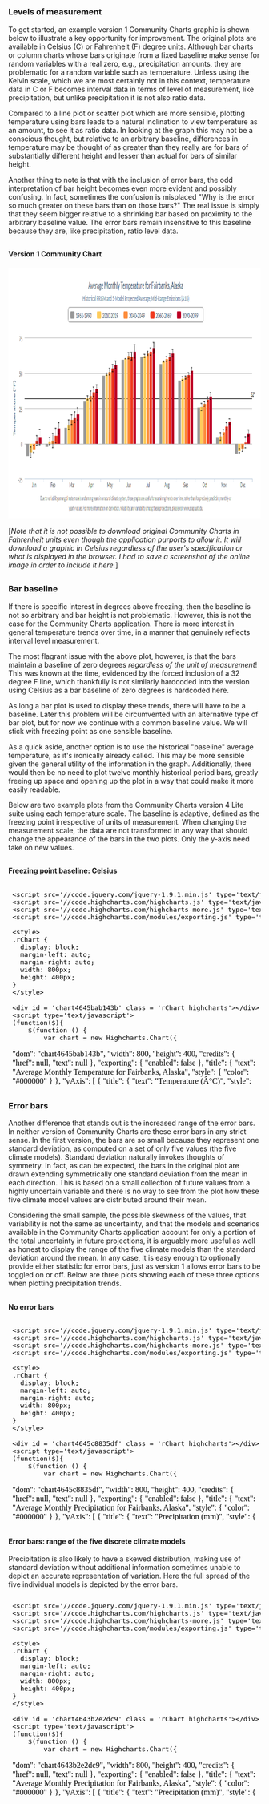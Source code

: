 






##
##
### Levels of measurement

To get started, an example version 1 Community Charts graphic is shown below to illustrate a key opportunity for improvement.
The original plots are available in Celsius (C) or Fahrenheit (F) degree units.
Although bar charts or column charts whose bars originate from a fixed baseline make sense for random variables with a real zero,
e.g., precipitation amounts, they are problematic for a random variable such as temperature.
Unless using the Kelvin scale, which we are most certainly not in this context, temperature data in C or F becomes interval data in terms of level of measurement, like precipitation,
but unlike precipitation it is not also ratio data.

Compared to a line plot or scatter plot which are more sensible, plotting temperature using bars leads to a natural inclination to view temperature as an amount,
to see it as ratio data.
In looking at the graph this may not be a conscious thought, but relative to an arbitrary baseline,
differences in temperature may be thought of as greater than they really are for bars of substantially different height and lesser than actual for bars of similar height.

Another thing to note is that with the inclusion of error bars, the odd interpretation of bar height becomes even more evident and possibly confusing.
In fact, sometimes the confusion is misplaced "Why is the error so much greater on these bars than on those bars?"
The real issue is simply that they seem bigger relative to a shrinking bar based on proximity to the arbitrary baseline value.
The error bars remain insensitive to this baseline because they are, like precipitation, ratio level data.

##
#### Version 1 Community Chart

<img src="img/v1_ex1.png" height="500" width="900">

[*Note that it is not possible to download original Community Charts in Fahrenheit units even though the application purports to allow it.
It will download a graphic in Celsius regardless of the user's specification or what is displayed in the browser.
I had to save a screenshot of the online image in order to include it here.*]

##
### Bar baseline

If there is specific interest in degrees above freezing, then the baseline is not so arbitrary and bar height is not problematic.
However, this is not the case for the Community Charts application.
There is more interest in general temperature trends over time, in a manner that genuinely reflects interval level measurement.

The most flagrant issue with the above plot, however, is that the bars maintain a baseline of zero degrees *regardless of the unit of measurement*!
This was known at the time, evidenced by the forced inclusion of a 32 degree F line, which thankfully is not similarly hardcoded into the version using Celsius as a bar baseline of zero degrees is hardcoded here.

As long a bar plot is used to display these trends, there will have to be a baseline.
Later this problem will be circumvented with an alternative type of bar plot, but for now we continue with a common baseline value.
We will stick with freezing point as one sensible baseline.

As a quick aside, another option is to use the historical "baseline" average temperature, as it's ironically already called.
This may be more sensible given the general utility of the information in the graph.
Additionally, there would then be no need to plot twelve monthly historical period bars, greatly freeing up space and opening up the plot in a way that could make it more easily readable.

Below are two example plots from the Community Charts version 4 Lite suite using each temperature scale.
The baseline is adaptive, defined as the freezing point irrespective of units of measurement.
When changing the measurement scale, the data are not transformed in any way that should change the appearance of the bars in the two plots.
Only the y-axis need take on new values.

##
#### Freezing point baseline: Celsius

<iframe srcdoc=' &lt;!doctype HTML&gt;
&lt;meta charset = &#039;utf-8&#039;&gt;
&lt;html&gt;
  &lt;head&gt;
    
    &lt;script src=&#039;//code.jquery.com/jquery-1.9.1.min.js&#039; type=&#039;text/javascript&#039;&gt;&lt;/script&gt;
    &lt;script src=&#039;//code.highcharts.com/highcharts.js&#039; type=&#039;text/javascript&#039;&gt;&lt;/script&gt;
    &lt;script src=&#039;//code.highcharts.com/highcharts-more.js&#039; type=&#039;text/javascript&#039;&gt;&lt;/script&gt;
    &lt;script src=&#039;//code.highcharts.com/modules/exporting.js&#039; type=&#039;text/javascript&#039;&gt;&lt;/script&gt;
    
    &lt;style&gt;
    .rChart {
      display: block;
      margin-left: auto; 
      margin-right: auto;
      width: 800px;
      height: 400px;
    }  
    &lt;/style&gt;
    
  &lt;/head&gt;
  &lt;body &gt;
    
    &lt;div id = &#039;chart4645bab143b&#039; class = &#039;rChart highcharts&#039;&gt;&lt;/div&gt;    
    &lt;script type=&#039;text/javascript&#039;&gt;
    (function($){
        $(function () {
            var chart = new Highcharts.Chart({
 &quot;dom&quot;: &quot;chart4645bab143b&quot;,
&quot;width&quot;:            800,
&quot;height&quot;:            400,
&quot;credits&quot;: {
 &quot;href&quot;: null,
&quot;text&quot;: null 
},
&quot;exporting&quot;: {
 &quot;enabled&quot;: false 
},
&quot;title&quot;: {
 &quot;text&quot;: &quot;Average Monthly Temperature for Fairbanks, Alaska&quot;,
&quot;style&quot;: {
 &quot;color&quot;: &quot;#000000&quot; 
} 
},
&quot;yAxis&quot;: [
 {
 &quot;title&quot;: {
 &quot;text&quot;: &quot;Temperature (Â°C)&quot;,
&quot;style&quot;: {
 &quot;color&quot;: &quot;gray&quot; 
} 
} 
} 
],
&quot;series&quot;: [
 {
 &quot;data&quot;: [
 [
 &quot;Jan&quot;,
         -22.5 
],
[
 &quot;Feb&quot;,
           -19 
],
[
 &quot;Mar&quot;,
         -11.4 
],
[
 &quot;Apr&quot;,
          -0.9 
],
[
 &quot;May&quot;,
           9.1 
],
[
 &quot;Jun&quot;,
          15.1 
],
[
 &quot;Jul&quot;,
          16.5 
],
[
 &quot;Aug&quot;,
          13.6 
],
[
 &quot;Sep&quot;,
           7.2 
],
[
 &quot;Oct&quot;,
          -3.6 
],
[
 &quot;Nov&quot;,
         -15.1 
],
[
 &quot;Dec&quot;,
         -21.5 
] 
],
&quot;name&quot;: &quot;1961-1990&quot;,
&quot;type&quot;: &quot;column&quot;,
&quot;marker&quot;: {
 &quot;radius&quot;:              3 
},
&quot;id&quot;: &quot;series1&quot; 
},
{
 &quot;data&quot;: [
 [
 &quot;Jan&quot;,
         -20.6 
],
[
 &quot;Feb&quot;,
         -17.3 
],
[
 &quot;Mar&quot;,
          -8.9 
],
[
 &quot;Apr&quot;,
           0.8 
],
[
 &quot;May&quot;,
          10.3 
],
[
 &quot;Jun&quot;,
          16.2 
],
[
 &quot;Jul&quot;,
          17.7 
],
[
 &quot;Aug&quot;,
          14.9 
],
[
 &quot;Sep&quot;,
           8.5 
],
[
 &quot;Oct&quot;,
          -1.5 
],
[
 &quot;Nov&quot;,
           -13 
],
[
 &quot;Dec&quot;,
         -20.5 
] 
],
&quot;name&quot;: &quot;2010-2019&quot;,
&quot;type&quot;: &quot;column&quot;,
&quot;marker&quot;: {
 &quot;radius&quot;:              3 
},
&quot;id&quot;: &quot;series2&quot; 
},
{
 &quot;data&quot;: [
 [
 &quot;Jan&quot;,
         -18.8 
],
[
 &quot;Feb&quot;,
         -14.9 
],
[
 &quot;Mar&quot;,
          -7.5 
],
[
 &quot;Apr&quot;,
           1.3 
],
[
 &quot;May&quot;,
          10.5 
],
[
 &quot;Jun&quot;,
          17.6 
],
[
 &quot;Jul&quot;,
          18.4 
],
[
 &quot;Aug&quot;,
          15.4 
],
[
 &quot;Sep&quot;,
           9.3 
],
[
 &quot;Oct&quot;,
          -0.9 
],
[
 &quot;Nov&quot;,
         -11.5 
],
[
 &quot;Dec&quot;,
         -17.2 
] 
],
&quot;name&quot;: &quot;2040-2049&quot;,
&quot;type&quot;: &quot;column&quot;,
&quot;marker&quot;: {
 &quot;radius&quot;:              3 
},
&quot;id&quot;: &quot;series3&quot; 
},
{
 &quot;data&quot;: [
 [
 &quot;Jan&quot;,
           -17 
],
[
 &quot;Feb&quot;,
         -13.2 
],
[
 &quot;Mar&quot;,
          -6.4 
],
[
 &quot;Apr&quot;,
           2.7 
],
[
 &quot;May&quot;,
          11.9 
],
[
 &quot;Jun&quot;,
          17.4 
],
[
 &quot;Jul&quot;,
          18.8 
],
[
 &quot;Aug&quot;,
          16.2 
],
[
 &quot;Sep&quot;,
          10.2 
],
[
 &quot;Oct&quot;,
          -0.3 
],
[
 &quot;Nov&quot;,
          -9.6 
],
[
 &quot;Dec&quot;,
         -16.4 
] 
],
&quot;name&quot;: &quot;2060-2069&quot;,
&quot;type&quot;: &quot;column&quot;,
&quot;marker&quot;: {
 &quot;radius&quot;:              3 
},
&quot;id&quot;: &quot;series4&quot; 
},
{
 &quot;data&quot;: [
 [
 &quot;Jan&quot;,
         -15.5 
],
[
 &quot;Feb&quot;,
         -12.5 
],
[
 &quot;Mar&quot;,
            -5 
],
[
 &quot;Apr&quot;,
           3.8 
],
[
 &quot;May&quot;,
          13.2 
],
[
 &quot;Jun&quot;,
          18.8 
],
[
 &quot;Jul&quot;,
          19.4 
],
[
 &quot;Aug&quot;,
          16.9 
],
[
 &quot;Sep&quot;,
          10.8 
],
[
 &quot;Oct&quot;,
           0.6 
],
[
 &quot;Nov&quot;,
          -9.5 
],
[
 &quot;Dec&quot;,
           -15 
] 
],
&quot;name&quot;: &quot;2090-2099&quot;,
&quot;type&quot;: &quot;column&quot;,
&quot;marker&quot;: {
 &quot;radius&quot;:              3 
},
&quot;id&quot;: &quot;series5&quot; 
},
{
 &quot;data&quot;: [
 [
 null,
null 
],
[
 null,
null 
],
[
 null,
null 
],
[
 null,
null 
],
[
 null,
null 
],
[
 null,
null 
],
[
 null,
null 
],
[
 null,
null 
],
[
 null,
null 
],
[
 null,
null 
],
[
 null,
null 
],
[
 null,
null 
] 
],
&quot;name&quot;: &quot;1961-1990&quot;,
&quot;type&quot;: &quot;errorbar&quot;,
&quot;linkedTo&quot;: &quot;series1&quot; 
},
{
 &quot;data&quot;: [
 [
          -31.6,
         -10.6 
],
[
          -25.4,
          -9.2 
],
[
          -15.8,
          -1.2 
],
[
           -5.2,
           5.8 
],
[
            5.3,
          14.5 
],
[
           12.4,
            20 
],
[
           13.9,
          23.2 
],
[
           11.3,
          19.2 
],
[
              4,
          11.4 
],
[
           -7.5,
           4.3 
],
[
          -18.6,
          -4.3 
],
[
          -29.7,
         -13.2 
] 
],
&quot;name&quot;: &quot;2010-2019&quot;,
&quot;type&quot;: &quot;errorbar&quot;,
&quot;linkedTo&quot;: &quot;series2&quot; 
},
{
 &quot;data&quot;: [
 [
          -28.7,
         -10.5 
],
[
          -24.8,
          -6.1 
],
[
          -15.3,
          -1.5 
],
[
           -3.3,
           6.7 
],
[
            5.6,
          15.6 
],
[
           13.9,
          22.7 
],
[
           15.2,
          22.3 
],
[
             12,
          18.3 
],
[
            5.5,
          13.8 
],
[
           -7.1,
           4.4 
],
[
          -18.7,
          -3.1 
],
[
          -25.4,
          -9.7 
] 
],
&quot;name&quot;: &quot;2040-2049&quot;,
&quot;type&quot;: &quot;errorbar&quot;,
&quot;linkedTo&quot;: &quot;series3&quot; 
},
{
 &quot;data&quot;: [
 [
          -25.8,
          -7.6 
],
[
          -20.9,
          -6.7 
],
[
            -15,
           1.4 
],
[
           -3.2,
           9.4 
],
[
            7.7,
          15.8 
],
[
           13.1,
          21.2 
],
[
             15,
          22.8 
],
[
           12.8,
            21 
],
[
            6.5,
          14.3 
],
[
           -4.6,
           4.2 
],
[
          -16.8,
            -3 
],
[
          -26.5,
          -7.8 
] 
],
&quot;name&quot;: &quot;2060-2069&quot;,
&quot;type&quot;: &quot;errorbar&quot;,
&quot;linkedTo&quot;: &quot;series4&quot; 
},
{
 &quot;data&quot;: [
 [
          -24.3,
          -4.6 
],
[
          -22.4,
          -1.8 
],
[
          -14.2,
             3 
],
[
           -3.5,
           9.6 
],
[
            7.9,
            19 
],
[
           13.9,
            25 
],
[
           15.6,
          23.5 
],
[
           13.2,
          20.3 
],
[
            6.8,
          15.4 
],
[
           -5.5,
           6.1 
],
[
          -16.8,
          -2.7 
],
[
          -27.4,
          -7.4 
] 
],
&quot;name&quot;: &quot;2090-2099&quot;,
&quot;type&quot;: &quot;errorbar&quot;,
&quot;linkedTo&quot;: &quot;series5&quot; 
} 
],
&quot;xAxis&quot;: [
 {
 &quot;categories&quot;: [ &quot;Jan&quot;, &quot;Feb&quot;, &quot;Mar&quot;, &quot;Apr&quot;, &quot;May&quot;, &quot;Jun&quot;, &quot;Jul&quot;, &quot;Aug&quot;, &quot;Sep&quot;, &quot;Oct&quot;, &quot;Nov&quot;, &quot;Dec&quot; ],
&quot;title&quot;: {
 &quot;text&quot;: &quot;Due to variability among climate models and among years in a natural climate system, these graphs are useful for examining trends over time, rather than for precisely&lt;br&gt;predicting monthly or yearly values. For more information on derivation, reliability, and variability among these projections, please visit www.snap.uaf.edu.&quot;,
&quot;style&quot;: {
 &quot;color&quot;: &quot;gray&quot;,
&quot;fontWeight&quot;: &quot;normal&quot;,
&quot;fontSize&quot;: &quot;8px&quot; 
} 
} 
} 
],
&quot;subtitle&quot;: {
 &quot;text&quot;: &quot;Historical PRISM and 5-Model Projected Average, Mid-Range Emissions (RCP 6.0)&quot;,
&quot;style&quot;: {
 &quot;color&quot;: &quot;gray&quot; 
} 
},
&quot;colors&quot;: [ &quot;#666666&quot;, &quot;#FFD700&quot;, &quot;#FFA500&quot;, &quot;#FF4500&quot;, &quot;#8B0000&quot; ],
&quot;legend&quot;: {
 &quot;verticalAlign&quot;: &quot;top&quot;,
&quot;y&quot;:             50,
&quot;borderWidth&quot;:              1,
&quot;borderColor&quot;: &quot;gray&quot;,
&quot;borderRadius&quot;:              5,
&quot;itemMarginBottom&quot;:             -5,
&quot;itemMarginBottom&quot;:             -5,
&quot;itemStyle&quot;: {
 &quot;color&quot;: &quot;gray&quot; 
} 
},
&quot;plotOptions&quot;: {
 &quot;column&quot;: {
 &quot;threshold&quot;:              0,
&quot;groupPadding&quot;:            0.1,
&quot;pointPadding&quot;:           0.05 
} 
},
&quot;chart&quot;: {
 &quot;width&quot;:            850,
&quot;height&quot;:            500,
&quot;renderTo&quot;: &quot;chart4645bab143b&quot; 
},
&quot;id&quot;: &quot;chart4645bab143b&quot; 
});
        });
    })(jQuery);
&lt;/script&gt;
    
    &lt;script&gt;&lt;/script&gt;    
  &lt;/body&gt;
&lt;/html&gt; ' scrolling='no' frameBorder='0' seamless class='rChart  highcharts  ' id='iframe-chart4645bab143b'> </iframe>
 <style>iframe.rChart{ width: 100%; height: 400px;}</style>

##
#### Freezing point baseline: Fahrenheit

<iframe srcdoc=' &lt;!doctype HTML&gt;
&lt;meta charset = &#039;utf-8&#039;&gt;
&lt;html&gt;
  &lt;head&gt;
    
    &lt;script src=&#039;//code.jquery.com/jquery-1.9.1.min.js&#039; type=&#039;text/javascript&#039;&gt;&lt;/script&gt;
    &lt;script src=&#039;//code.highcharts.com/highcharts.js&#039; type=&#039;text/javascript&#039;&gt;&lt;/script&gt;
    &lt;script src=&#039;//code.highcharts.com/highcharts-more.js&#039; type=&#039;text/javascript&#039;&gt;&lt;/script&gt;
    &lt;script src=&#039;//code.highcharts.com/modules/exporting.js&#039; type=&#039;text/javascript&#039;&gt;&lt;/script&gt;
    
    &lt;style&gt;
    .rChart {
      display: block;
      margin-left: auto; 
      margin-right: auto;
      width: 800px;
      height: 400px;
    }  
    &lt;/style&gt;
    
  &lt;/head&gt;
  &lt;body &gt;
    
    &lt;div id = &#039;chart464410e7909&#039; class = &#039;rChart highcharts&#039;&gt;&lt;/div&gt;    
    &lt;script type=&#039;text/javascript&#039;&gt;
    (function($){
        $(function () {
            var chart = new Highcharts.Chart({
 &quot;dom&quot;: &quot;chart464410e7909&quot;,
&quot;width&quot;:            800,
&quot;height&quot;:            400,
&quot;credits&quot;: {
 &quot;href&quot;: null,
&quot;text&quot;: null 
},
&quot;exporting&quot;: {
 &quot;enabled&quot;: false 
},
&quot;title&quot;: {
 &quot;text&quot;: &quot;Average Monthly Temperature for Fairbanks, Alaska&quot;,
&quot;style&quot;: {
 &quot;color&quot;: &quot;#000000&quot; 
} 
},
&quot;yAxis&quot;: [
 {
 &quot;title&quot;: {
 &quot;text&quot;: &quot;Temperature (Â°F)&quot;,
&quot;style&quot;: {
 &quot;color&quot;: &quot;gray&quot; 
} 
} 
} 
],
&quot;series&quot;: [
 {
 &quot;data&quot;: [
 [
 &quot;Jan&quot;,
          -8.5 
],
[
 &quot;Feb&quot;,
          -2.2 
],
[
 &quot;Mar&quot;,
         11.48 
],
[
 &quot;Apr&quot;,
         30.38 
],
[
 &quot;May&quot;,
         48.38 
],
[
 &quot;Jun&quot;,
         59.18 
],
[
 &quot;Jul&quot;,
          61.7 
],
[
 &quot;Aug&quot;,
         56.48 
],
[
 &quot;Sep&quot;,
         44.96 
],
[
 &quot;Oct&quot;,
         25.52 
],
[
 &quot;Nov&quot;,
          4.82 
],
[
 &quot;Dec&quot;,
          -6.7 
] 
],
&quot;name&quot;: &quot;1961-1990&quot;,
&quot;type&quot;: &quot;column&quot;,
&quot;marker&quot;: {
 &quot;radius&quot;:              3 
},
&quot;id&quot;: &quot;series1&quot; 
},
{
 &quot;data&quot;: [
 [
 &quot;Jan&quot;,
         -5.08 
],
[
 &quot;Feb&quot;,
          0.86 
],
[
 &quot;Mar&quot;,
         15.98 
],
[
 &quot;Apr&quot;,
         33.44 
],
[
 &quot;May&quot;,
         50.54 
],
[
 &quot;Jun&quot;,
         61.16 
],
[
 &quot;Jul&quot;,
         63.86 
],
[
 &quot;Aug&quot;,
         58.82 
],
[
 &quot;Sep&quot;,
          47.3 
],
[
 &quot;Oct&quot;,
          29.3 
],
[
 &quot;Nov&quot;,
           8.6 
],
[
 &quot;Dec&quot;,
          -4.9 
] 
],
&quot;name&quot;: &quot;2010-2019&quot;,
&quot;type&quot;: &quot;column&quot;,
&quot;marker&quot;: {
 &quot;radius&quot;:              3 
},
&quot;id&quot;: &quot;series2&quot; 
},
{
 &quot;data&quot;: [
 [
 &quot;Jan&quot;,
         -1.84 
],
[
 &quot;Feb&quot;,
          5.18 
],
[
 &quot;Mar&quot;,
          18.5 
],
[
 &quot;Apr&quot;,
         34.34 
],
[
 &quot;May&quot;,
          50.9 
],
[
 &quot;Jun&quot;,
         63.68 
],
[
 &quot;Jul&quot;,
         65.12 
],
[
 &quot;Aug&quot;,
         59.72 
],
[
 &quot;Sep&quot;,
         48.74 
],
[
 &quot;Oct&quot;,
         30.38 
],
[
 &quot;Nov&quot;,
          11.3 
],
[
 &quot;Dec&quot;,
          1.04 
] 
],
&quot;name&quot;: &quot;2040-2049&quot;,
&quot;type&quot;: &quot;column&quot;,
&quot;marker&quot;: {
 &quot;radius&quot;:              3 
},
&quot;id&quot;: &quot;series3&quot; 
},
{
 &quot;data&quot;: [
 [
 &quot;Jan&quot;,
           1.4 
],
[
 &quot;Feb&quot;,
          8.24 
],
[
 &quot;Mar&quot;,
         20.48 
],
[
 &quot;Apr&quot;,
         36.86 
],
[
 &quot;May&quot;,
         53.42 
],
[
 &quot;Jun&quot;,
         63.32 
],
[
 &quot;Jul&quot;,
         65.84 
],
[
 &quot;Aug&quot;,
         61.16 
],
[
 &quot;Sep&quot;,
         50.36 
],
[
 &quot;Oct&quot;,
         31.46 
],
[
 &quot;Nov&quot;,
         14.72 
],
[
 &quot;Dec&quot;,
          2.48 
] 
],
&quot;name&quot;: &quot;2060-2069&quot;,
&quot;type&quot;: &quot;column&quot;,
&quot;marker&quot;: {
 &quot;radius&quot;:              3 
},
&quot;id&quot;: &quot;series4&quot; 
},
{
 &quot;data&quot;: [
 [
 &quot;Jan&quot;,
           4.1 
],
[
 &quot;Feb&quot;,
           9.5 
],
[
 &quot;Mar&quot;,
            23 
],
[
 &quot;Apr&quot;,
         38.84 
],
[
 &quot;May&quot;,
         55.76 
],
[
 &quot;Jun&quot;,
         65.84 
],
[
 &quot;Jul&quot;,
         66.92 
],
[
 &quot;Aug&quot;,
         62.42 
],
[
 &quot;Sep&quot;,
         51.44 
],
[
 &quot;Oct&quot;,
         33.08 
],
[
 &quot;Nov&quot;,
          14.9 
],
[
 &quot;Dec&quot;,
             5 
] 
],
&quot;name&quot;: &quot;2090-2099&quot;,
&quot;type&quot;: &quot;column&quot;,
&quot;marker&quot;: {
 &quot;radius&quot;:              3 
},
&quot;id&quot;: &quot;series5&quot; 
},
{
 &quot;data&quot;: [
 [
 null,
null 
],
[
 null,
null 
],
[
 null,
null 
],
[
 null,
null 
],
[
 null,
null 
],
[
 null,
null 
],
[
 null,
null 
],
[
 null,
null 
],
[
 null,
null 
],
[
 null,
null 
],
[
 null,
null 
],
[
 null,
null 
] 
],
&quot;name&quot;: &quot;1961-1990&quot;,
&quot;type&quot;: &quot;errorbar&quot;,
&quot;linkedTo&quot;: &quot;series1&quot; 
},
{
 &quot;data&quot;: [
 [
         -24.88,
         12.92 
],
[
         -13.72,
         15.44 
],
[
           3.56,
         29.84 
],
[
          22.64,
         42.44 
],
[
          41.54,
          58.1 
],
[
          54.32,
            68 
],
[
          57.02,
         73.76 
],
[
          52.34,
         66.56 
],
[
           39.2,
         52.52 
],
[
           18.5,
         39.74 
],
[
          -1.48,
         24.26 
],
[
         -21.46,
          8.24 
] 
],
&quot;name&quot;: &quot;2010-2019&quot;,
&quot;type&quot;: &quot;errorbar&quot;,
&quot;linkedTo&quot;: &quot;series2&quot; 
},
{
 &quot;data&quot;: [
 [
         -19.66,
          13.1 
],
[
         -12.64,
         21.02 
],
[
           4.46,
          29.3 
],
[
          26.06,
         44.06 
],
[
          42.08,
         60.08 
],
[
          57.02,
         72.86 
],
[
          59.36,
         72.14 
],
[
           53.6,
         64.94 
],
[
           41.9,
         56.84 
],
[
          19.22,
         39.92 
],
[
          -1.66,
         26.42 
],
[
         -13.72,
         14.54 
] 
],
&quot;name&quot;: &quot;2040-2049&quot;,
&quot;type&quot;: &quot;errorbar&quot;,
&quot;linkedTo&quot;: &quot;series3&quot; 
},
{
 &quot;data&quot;: [
 [
         -14.44,
         18.32 
],
[
          -5.62,
         19.94 
],
[
              5,
         34.52 
],
[
          26.24,
         48.92 
],
[
          45.86,
         60.44 
],
[
          55.58,
         70.16 
],
[
             59,
         73.04 
],
[
          55.04,
          69.8 
],
[
           43.7,
         57.74 
],
[
          23.72,
         39.56 
],
[
           1.76,
          26.6 
],
[
          -15.7,
         17.96 
] 
],
&quot;name&quot;: &quot;2060-2069&quot;,
&quot;type&quot;: &quot;errorbar&quot;,
&quot;linkedTo&quot;: &quot;series4&quot; 
},
{
 &quot;data&quot;: [
 [
         -11.74,
         23.72 
],
[
          -8.32,
         28.76 
],
[
           6.44,
          37.4 
],
[
           25.7,
         49.28 
],
[
          46.22,
          66.2 
],
[
          57.02,
            77 
],
[
          60.08,
          74.3 
],
[
          55.76,
         68.54 
],
[
          44.24,
         59.72 
],
[
           22.1,
         42.98 
],
[
           1.76,
         27.14 
],
[
         -17.32,
         18.68 
] 
],
&quot;name&quot;: &quot;2090-2099&quot;,
&quot;type&quot;: &quot;errorbar&quot;,
&quot;linkedTo&quot;: &quot;series5&quot; 
} 
],
&quot;xAxis&quot;: [
 {
 &quot;categories&quot;: [ &quot;Jan&quot;, &quot;Feb&quot;, &quot;Mar&quot;, &quot;Apr&quot;, &quot;May&quot;, &quot;Jun&quot;, &quot;Jul&quot;, &quot;Aug&quot;, &quot;Sep&quot;, &quot;Oct&quot;, &quot;Nov&quot;, &quot;Dec&quot; ],
&quot;title&quot;: {
 &quot;text&quot;: &quot;Due to variability among climate models and among years in a natural climate system, these graphs are useful for examining trends over time, rather than for precisely&lt;br&gt;predicting monthly or yearly values. For more information on derivation, reliability, and variability among these projections, please visit www.snap.uaf.edu.&quot;,
&quot;style&quot;: {
 &quot;color&quot;: &quot;gray&quot;,
&quot;fontWeight&quot;: &quot;normal&quot;,
&quot;fontSize&quot;: &quot;8px&quot; 
} 
} 
} 
],
&quot;subtitle&quot;: {
 &quot;text&quot;: &quot;Historical PRISM and 5-Model Projected Average, Mid-Range Emissions (RCP 6.0)&quot;,
&quot;style&quot;: {
 &quot;color&quot;: &quot;gray&quot; 
} 
},
&quot;colors&quot;: [ &quot;#666666&quot;, &quot;#FFD700&quot;, &quot;#FFA500&quot;, &quot;#FF4500&quot;, &quot;#8B0000&quot; ],
&quot;legend&quot;: {
 &quot;verticalAlign&quot;: &quot;top&quot;,
&quot;y&quot;:             50,
&quot;borderWidth&quot;:              1,
&quot;borderColor&quot;: &quot;gray&quot;,
&quot;borderRadius&quot;:              5,
&quot;itemMarginBottom&quot;:             -5,
&quot;itemMarginBottom&quot;:             -5,
&quot;itemStyle&quot;: {
 &quot;color&quot;: &quot;gray&quot; 
} 
},
&quot;plotOptions&quot;: {
 &quot;column&quot;: {
 &quot;threshold&quot;:             32,
&quot;groupPadding&quot;:            0.1,
&quot;pointPadding&quot;:           0.05 
} 
},
&quot;chart&quot;: {
 &quot;width&quot;:            850,
&quot;height&quot;:            500,
&quot;renderTo&quot;: &quot;chart464410e7909&quot; 
},
&quot;id&quot;: &quot;chart464410e7909&quot; 
});
        });
    })(jQuery);
&lt;/script&gt;
    
    &lt;script&gt;&lt;/script&gt;    
  &lt;/body&gt;
&lt;/html&gt; ' scrolling='no' frameBorder='0' seamless class='rChart  highcharts  ' id='iframe-chart464410e7909'> </iframe>
 <style>iframe.rChart{ width: 100%; height: 400px;}</style>

##
### Error bars

Another difference that stands out is the increased range of the error bars.
In neither version of Community Charts are these error bars in any strict sense.
In the first version, the bars are so small because they represent one standard deviation, as computed on a set of only five values (the five climate models).
Standard deviation naturally invokes thoughts of symmetry.
In fact, as can be expected, the bars in the original plot are drawn extending symmetrically one standard deviation from the mean in each direction.
This is based on a small collection of future values from a highly uncertain variable and there is no way to see from the plot how these five climate model values are distributed around their mean.

Considering the small sample, the possible skewness of the values, that variability is not the same as uncertainty,
and that the models and scenarios available in the Community Charts application account for only a portion of the total uncertainty in future projections,
it is arguably more useful as well as honest to display the range of the five climate models than the standard deviation around the mean.
In any case, it is easy enough to optionally provide either statistic for error bars, just as version 1 allows error bars to be toggled on or off.
Below are three plots showing each of these three options when plotting precipitation trends.

##
#### No error bars

<iframe srcdoc=' &lt;!doctype HTML&gt;
&lt;meta charset = &#039;utf-8&#039;&gt;
&lt;html&gt;
  &lt;head&gt;
    
    &lt;script src=&#039;//code.jquery.com/jquery-1.9.1.min.js&#039; type=&#039;text/javascript&#039;&gt;&lt;/script&gt;
    &lt;script src=&#039;//code.highcharts.com/highcharts.js&#039; type=&#039;text/javascript&#039;&gt;&lt;/script&gt;
    &lt;script src=&#039;//code.highcharts.com/highcharts-more.js&#039; type=&#039;text/javascript&#039;&gt;&lt;/script&gt;
    &lt;script src=&#039;//code.highcharts.com/modules/exporting.js&#039; type=&#039;text/javascript&#039;&gt;&lt;/script&gt;
    
    &lt;style&gt;
    .rChart {
      display: block;
      margin-left: auto; 
      margin-right: auto;
      width: 800px;
      height: 400px;
    }  
    &lt;/style&gt;
    
  &lt;/head&gt;
  &lt;body &gt;
    
    &lt;div id = &#039;chart4645c8835df&#039; class = &#039;rChart highcharts&#039;&gt;&lt;/div&gt;    
    &lt;script type=&#039;text/javascript&#039;&gt;
    (function($){
        $(function () {
            var chart = new Highcharts.Chart({
 &quot;dom&quot;: &quot;chart4645c8835df&quot;,
&quot;width&quot;:            800,
&quot;height&quot;:            400,
&quot;credits&quot;: {
 &quot;href&quot;: null,
&quot;text&quot;: null 
},
&quot;exporting&quot;: {
 &quot;enabled&quot;: false 
},
&quot;title&quot;: {
 &quot;text&quot;: &quot;Average Monthly Precipitation for Fairbanks, Alaska&quot;,
&quot;style&quot;: {
 &quot;color&quot;: &quot;#000000&quot; 
} 
},
&quot;yAxis&quot;: [
 {
 &quot;title&quot;: {
 &quot;text&quot;: &quot;Precipitation (mm)&quot;,
&quot;style&quot;: {
 &quot;color&quot;: &quot;gray&quot; 
} 
} 
} 
],
&quot;series&quot;: [
 {
 &quot;data&quot;: [
 [
 &quot;Jan&quot;,
            17 
],
[
 &quot;Feb&quot;,
            12 
],
[
 &quot;Mar&quot;,
            10 
],
[
 &quot;Apr&quot;,
             8 
],
[
 &quot;May&quot;,
            18 
],
[
 &quot;Jun&quot;,
            37 
],
[
 &quot;Jul&quot;,
            50 
],
[
 &quot;Aug&quot;,
            53 
],
[
 &quot;Sep&quot;,
            29 
],
[
 &quot;Oct&quot;,
            24 
],
[
 &quot;Nov&quot;,
            20 
],
[
 &quot;Dec&quot;,
            19 
] 
],
&quot;name&quot;: &quot;1961-1990&quot;,
&quot;type&quot;: &quot;column&quot;,
&quot;marker&quot;: {
 &quot;radius&quot;:              3 
} 
},
{
 &quot;data&quot;: [
 [
 &quot;Jan&quot;,
            16 
],
[
 &quot;Feb&quot;,
            14 
],
[
 &quot;Mar&quot;,
            11 
],
[
 &quot;Apr&quot;,
             8 
],
[
 &quot;May&quot;,
            20 
],
[
 &quot;Jun&quot;,
            40 
],
[
 &quot;Jul&quot;,
            53 
],
[
 &quot;Aug&quot;,
            52 
],
[
 &quot;Sep&quot;,
            32 
],
[
 &quot;Oct&quot;,
            28 
],
[
 &quot;Nov&quot;,
            22 
],
[
 &quot;Dec&quot;,
            21 
] 
],
&quot;name&quot;: &quot;2010-2019&quot;,
&quot;type&quot;: &quot;column&quot;,
&quot;marker&quot;: {
 &quot;radius&quot;:              3 
} 
},
{
 &quot;data&quot;: [
 [
 &quot;Jan&quot;,
            19 
],
[
 &quot;Feb&quot;,
            13 
],
[
 &quot;Mar&quot;,
            10 
],
[
 &quot;Apr&quot;,
            10 
],
[
 &quot;May&quot;,
            24 
],
[
 &quot;Jun&quot;,
            43 
],
[
 &quot;Jul&quot;,
            58 
],
[
 &quot;Aug&quot;,
            63 
],
[
 &quot;Sep&quot;,
            32 
],
[
 &quot;Oct&quot;,
            29 
],
[
 &quot;Nov&quot;,
            23 
],
[
 &quot;Dec&quot;,
            22 
] 
],
&quot;name&quot;: &quot;2040-2049&quot;,
&quot;type&quot;: &quot;column&quot;,
&quot;marker&quot;: {
 &quot;radius&quot;:              3 
} 
},
{
 &quot;data&quot;: [
 [
 &quot;Jan&quot;,
            20 
],
[
 &quot;Feb&quot;,
            12 
],
[
 &quot;Mar&quot;,
            10 
],
[
 &quot;Apr&quot;,
            10 
],
[
 &quot;May&quot;,
            27 
],
[
 &quot;Jun&quot;,
            52 
],
[
 &quot;Jul&quot;,
            61 
],
[
 &quot;Aug&quot;,
            63 
],
[
 &quot;Sep&quot;,
            33 
],
[
 &quot;Oct&quot;,
            31 
],
[
 &quot;Nov&quot;,
            25 
],
[
 &quot;Dec&quot;,
            24 
] 
],
&quot;name&quot;: &quot;2060-2069&quot;,
&quot;type&quot;: &quot;column&quot;,
&quot;marker&quot;: {
 &quot;radius&quot;:              3 
} 
},
{
 &quot;data&quot;: [
 [
 &quot;Jan&quot;,
            19 
],
[
 &quot;Feb&quot;,
            15 
],
[
 &quot;Mar&quot;,
            11 
],
[
 &quot;Apr&quot;,
            10 
],
[
 &quot;May&quot;,
            24 
],
[
 &quot;Jun&quot;,
            53 
],
[
 &quot;Jul&quot;,
            61 
],
[
 &quot;Aug&quot;,
            65 
],
[
 &quot;Sep&quot;,
            39 
],
[
 &quot;Oct&quot;,
            35 
],
[
 &quot;Nov&quot;,
            26 
],
[
 &quot;Dec&quot;,
            25 
] 
],
&quot;name&quot;: &quot;2090-2099&quot;,
&quot;type&quot;: &quot;column&quot;,
&quot;marker&quot;: {
 &quot;radius&quot;:              3 
} 
} 
],
&quot;xAxis&quot;: [
 {
 &quot;categories&quot;: [ &quot;Jan&quot;, &quot;Feb&quot;, &quot;Mar&quot;, &quot;Apr&quot;, &quot;May&quot;, &quot;Jun&quot;, &quot;Jul&quot;, &quot;Aug&quot;, &quot;Sep&quot;, &quot;Oct&quot;, &quot;Nov&quot;, &quot;Dec&quot; ],
&quot;title&quot;: {
 &quot;text&quot;: &quot;Due to variability among climate models and among years in a natural climate system, these graphs are useful for examining trends over time, rather than for precisely&lt;br&gt;predicting monthly or yearly values. For more information on derivation, reliability, and variability among these projections, please visit www.snap.uaf.edu.&quot;,
&quot;style&quot;: {
 &quot;color&quot;: &quot;gray&quot;,
&quot;fontWeight&quot;: &quot;normal&quot;,
&quot;fontSize&quot;: &quot;8px&quot; 
} 
} 
} 
],
&quot;subtitle&quot;: {
 &quot;text&quot;: &quot;Historical PRISM and 5-Model Projected Average, Mid-Range Emissions (RCP 6.0)&quot;,
&quot;style&quot;: {
 &quot;color&quot;: &quot;gray&quot; 
} 
},
&quot;colors&quot;: [ &quot;#666666&quot;, &quot;#7FFFD4&quot;, &quot;#5AC4BB&quot;, &quot;#3589A3&quot;, &quot;#104E8B&quot; ],
&quot;legend&quot;: {
 &quot;verticalAlign&quot;: &quot;top&quot;,
&quot;y&quot;:             50,
&quot;borderWidth&quot;:              1,
&quot;borderColor&quot;: &quot;gray&quot;,
&quot;borderRadius&quot;:              5,
&quot;itemMarginBottom&quot;:             -5,
&quot;itemMarginBottom&quot;:             -5,
&quot;itemStyle&quot;: {
 &quot;color&quot;: &quot;gray&quot; 
} 
},
&quot;plotOptions&quot;: {
 &quot;column&quot;: {
 &quot;threshold&quot;:              0,
&quot;groupPadding&quot;:            0.1,
&quot;pointPadding&quot;:           0.05 
} 
},
&quot;chart&quot;: {
 &quot;width&quot;:            850,
&quot;height&quot;:            500,
&quot;renderTo&quot;: &quot;chart4645c8835df&quot; 
},
&quot;id&quot;: &quot;chart4645c8835df&quot; 
});
        });
    })(jQuery);
&lt;/script&gt;
    
    &lt;script&gt;&lt;/script&gt;    
  &lt;/body&gt;
&lt;/html&gt; ' scrolling='no' frameBorder='0' seamless class='rChart  highcharts  ' id='iframe-chart4645c8835df'> </iframe>
 <style>iframe.rChart{ width: 100%; height: 400px;}</style>

##
#### Error bars: +/- one standard deviation from the mean

Precipitation is a random variable that typically displays natural heteroskedasticity.
Error bars may be larger, requiring a greater range for the overall y-axis in the graph, hence why the colored bars appear smaller now.

<iframe srcdoc=' &lt;!doctype HTML&gt;
&lt;meta charset = &#039;utf-8&#039;&gt;
&lt;html&gt;
  &lt;head&gt;
    
    &lt;script src=&#039;//code.jquery.com/jquery-1.9.1.min.js&#039; type=&#039;text/javascript&#039;&gt;&lt;/script&gt;
    &lt;script src=&#039;//code.highcharts.com/highcharts.js&#039; type=&#039;text/javascript&#039;&gt;&lt;/script&gt;
    &lt;script src=&#039;//code.highcharts.com/highcharts-more.js&#039; type=&#039;text/javascript&#039;&gt;&lt;/script&gt;
    &lt;script src=&#039;//code.highcharts.com/modules/exporting.js&#039; type=&#039;text/javascript&#039;&gt;&lt;/script&gt;
    
    &lt;style&gt;
    .rChart {
      display: block;
      margin-left: auto; 
      margin-right: auto;
      width: 800px;
      height: 400px;
    }  
    &lt;/style&gt;
    
  &lt;/head&gt;
  &lt;body &gt;
    
    &lt;div id = &#039;chart464584445f5&#039; class = &#039;rChart highcharts&#039;&gt;&lt;/div&gt;    
    &lt;script type=&#039;text/javascript&#039;&gt;
    (function($){
        $(function () {
            var chart = new Highcharts.Chart({
 &quot;dom&quot;: &quot;chart464584445f5&quot;,
&quot;width&quot;:            800,
&quot;height&quot;:            400,
&quot;credits&quot;: {
 &quot;href&quot;: null,
&quot;text&quot;: null 
},
&quot;exporting&quot;: {
 &quot;enabled&quot;: false 
},
&quot;title&quot;: {
 &quot;text&quot;: &quot;Average Monthly Precipitation for Fairbanks, Alaska&quot;,
&quot;style&quot;: {
 &quot;color&quot;: &quot;#000000&quot; 
} 
},
&quot;yAxis&quot;: [
 {
 &quot;title&quot;: {
 &quot;text&quot;: &quot;Precipitation (mm)&quot;,
&quot;style&quot;: {
 &quot;color&quot;: &quot;gray&quot; 
} 
} 
} 
],
&quot;series&quot;: [
 {
 &quot;data&quot;: [
 [
 &quot;Jan&quot;,
            17 
],
[
 &quot;Feb&quot;,
            12 
],
[
 &quot;Mar&quot;,
            10 
],
[
 &quot;Apr&quot;,
             8 
],
[
 &quot;May&quot;,
            18 
],
[
 &quot;Jun&quot;,
            37 
],
[
 &quot;Jul&quot;,
            50 
],
[
 &quot;Aug&quot;,
            53 
],
[
 &quot;Sep&quot;,
            29 
],
[
 &quot;Oct&quot;,
            24 
],
[
 &quot;Nov&quot;,
            20 
],
[
 &quot;Dec&quot;,
            19 
] 
],
&quot;name&quot;: &quot;1961-1990&quot;,
&quot;type&quot;: &quot;column&quot;,
&quot;marker&quot;: {
 &quot;radius&quot;:              3 
},
&quot;id&quot;: &quot;series1&quot; 
},
{
 &quot;data&quot;: [
 [
 &quot;Jan&quot;,
            16 
],
[
 &quot;Feb&quot;,
            14 
],
[
 &quot;Mar&quot;,
            11 
],
[
 &quot;Apr&quot;,
             8 
],
[
 &quot;May&quot;,
            20 
],
[
 &quot;Jun&quot;,
            40 
],
[
 &quot;Jul&quot;,
            53 
],
[
 &quot;Aug&quot;,
            52 
],
[
 &quot;Sep&quot;,
            32 
],
[
 &quot;Oct&quot;,
            28 
],
[
 &quot;Nov&quot;,
            22 
],
[
 &quot;Dec&quot;,
            21 
] 
],
&quot;name&quot;: &quot;2010-2019&quot;,
&quot;type&quot;: &quot;column&quot;,
&quot;marker&quot;: {
 &quot;radius&quot;:              3 
},
&quot;id&quot;: &quot;series2&quot; 
},
{
 &quot;data&quot;: [
 [
 &quot;Jan&quot;,
            19 
],
[
 &quot;Feb&quot;,
            13 
],
[
 &quot;Mar&quot;,
            10 
],
[
 &quot;Apr&quot;,
            10 
],
[
 &quot;May&quot;,
            24 
],
[
 &quot;Jun&quot;,
            43 
],
[
 &quot;Jul&quot;,
            58 
],
[
 &quot;Aug&quot;,
            63 
],
[
 &quot;Sep&quot;,
            32 
],
[
 &quot;Oct&quot;,
            29 
],
[
 &quot;Nov&quot;,
            23 
],
[
 &quot;Dec&quot;,
            22 
] 
],
&quot;name&quot;: &quot;2040-2049&quot;,
&quot;type&quot;: &quot;column&quot;,
&quot;marker&quot;: {
 &quot;radius&quot;:              3 
},
&quot;id&quot;: &quot;series3&quot; 
},
{
 &quot;data&quot;: [
 [
 &quot;Jan&quot;,
            20 
],
[
 &quot;Feb&quot;,
            12 
],
[
 &quot;Mar&quot;,
            10 
],
[
 &quot;Apr&quot;,
            10 
],
[
 &quot;May&quot;,
            27 
],
[
 &quot;Jun&quot;,
            52 
],
[
 &quot;Jul&quot;,
            61 
],
[
 &quot;Aug&quot;,
            63 
],
[
 &quot;Sep&quot;,
            33 
],
[
 &quot;Oct&quot;,
            31 
],
[
 &quot;Nov&quot;,
            25 
],
[
 &quot;Dec&quot;,
            24 
] 
],
&quot;name&quot;: &quot;2060-2069&quot;,
&quot;type&quot;: &quot;column&quot;,
&quot;marker&quot;: {
 &quot;radius&quot;:              3 
},
&quot;id&quot;: &quot;series4&quot; 
},
{
 &quot;data&quot;: [
 [
 &quot;Jan&quot;,
            19 
],
[
 &quot;Feb&quot;,
            15 
],
[
 &quot;Mar&quot;,
            11 
],
[
 &quot;Apr&quot;,
            10 
],
[
 &quot;May&quot;,
            24 
],
[
 &quot;Jun&quot;,
            53 
],
[
 &quot;Jul&quot;,
            61 
],
[
 &quot;Aug&quot;,
            65 
],
[
 &quot;Sep&quot;,
            39 
],
[
 &quot;Oct&quot;,
            35 
],
[
 &quot;Nov&quot;,
            26 
],
[
 &quot;Dec&quot;,
            25 
] 
],
&quot;name&quot;: &quot;2090-2099&quot;,
&quot;type&quot;: &quot;column&quot;,
&quot;marker&quot;: {
 &quot;radius&quot;:              3 
},
&quot;id&quot;: &quot;series5&quot; 
},
{
 &quot;data&quot;: [
 [
 null,
null 
],
[
 null,
null 
],
[
 null,
null 
],
[
 null,
null 
],
[
 null,
null 
],
[
 null,
null 
],
[
 null,
null 
],
[
 null,
null 
],
[
 null,
null 
],
[
 null,
null 
],
[
 null,
null 
],
[
 null,
null 
] 
],
&quot;name&quot;: &quot;1961-1990&quot;,
&quot;type&quot;: &quot;errorbar&quot;,
&quot;linkedTo&quot;: &quot;series1&quot; 
},
{
 &quot;data&quot;: [
 [
            8.5,
          23.5 
],
[
            6.4,
          21.6 
],
[
            4.9,
          17.1 
],
[
            4.2,
          11.8 
],
[
           10.8,
          29.2 
],
[
           22.2,
          57.8 
],
[
           31.5,
          74.5 
],
[
           33.7,
          70.3 
],
[
           17.2,
          46.8 
],
[
           16.2,
          39.8 
],
[
           13.2,
          30.8 
],
[
            9.9,
          32.1 
] 
],
&quot;name&quot;: &quot;2010-2019&quot;,
&quot;type&quot;: &quot;errorbar&quot;,
&quot;linkedTo&quot;: &quot;series2&quot; 
},
{
 &quot;data&quot;: [
 [
            9.4,
          28.6 
],
[
            5.5,
          20.5 
],
[
            4.8,
          15.2 
],
[
            5.8,
          14.2 
],
[
           13.9,
          34.1 
],
[
           27.1,
          58.9 
],
[
           39.3,
          76.7 
],
[
           40.2,
          85.8 
],
[
           21.3,
          42.7 
],
[
           18.8,
          39.2 
],
[
           13.4,
          32.6 
],
[
           12.1,
          31.9 
] 
],
&quot;name&quot;: &quot;2040-2049&quot;,
&quot;type&quot;: &quot;errorbar&quot;,
&quot;linkedTo&quot;: &quot;series3&quot; 
},
{
 &quot;data&quot;: [
 [
            9.8,
          30.2 
],
[
            6.2,
          17.8 
],
[
            4.9,
          15.1 
],
[
            6.3,
          13.7 
],
[
           14.9,
          39.1 
],
[
           31.8,
          72.2 
],
[
           36.1,
          85.9 
],
[
           39.9,
          86.1 
],
[
           18.8,
          47.2 
],
[
           17.5,
          44.5 
],
[
           17.3,
          32.7 
],
[
           13.5,
          34.5 
] 
],
&quot;name&quot;: &quot;2060-2069&quot;,
&quot;type&quot;: &quot;errorbar&quot;,
&quot;linkedTo&quot;: &quot;series4&quot; 
},
{
 &quot;data&quot;: [
 [
           11.2,
          26.8 
],
[
            6.7,
          23.3 
],
[
            6.3,
          15.7 
],
[
            5.9,
          14.1 
],
[
           13.3,
          34.7 
],
[
           26.7,
          79.3 
],
[
           38.6,
          83.4 
],
[
           43.7,
          86.3 
],
[
           26.5,
          51.5 
],
[
           21.5,
          48.5 
],
[
           13.5,
          38.5 
],
[
           12.8,
          37.2 
] 
],
&quot;name&quot;: &quot;2090-2099&quot;,
&quot;type&quot;: &quot;errorbar&quot;,
&quot;linkedTo&quot;: &quot;series5&quot; 
} 
],
&quot;xAxis&quot;: [
 {
 &quot;categories&quot;: [ &quot;Jan&quot;, &quot;Feb&quot;, &quot;Mar&quot;, &quot;Apr&quot;, &quot;May&quot;, &quot;Jun&quot;, &quot;Jul&quot;, &quot;Aug&quot;, &quot;Sep&quot;, &quot;Oct&quot;, &quot;Nov&quot;, &quot;Dec&quot; ],
&quot;title&quot;: {
 &quot;text&quot;: &quot;Due to variability among climate models and among years in a natural climate system, these graphs are useful for examining trends over time, rather than for precisely&lt;br&gt;predicting monthly or yearly values. For more information on derivation, reliability, and variability among these projections, please visit www.snap.uaf.edu.&quot;,
&quot;style&quot;: {
 &quot;color&quot;: &quot;gray&quot;,
&quot;fontWeight&quot;: &quot;normal&quot;,
&quot;fontSize&quot;: &quot;8px&quot; 
} 
} 
} 
],
&quot;subtitle&quot;: {
 &quot;text&quot;: &quot;Historical PRISM and 5-Model Projected Average, Mid-Range Emissions (RCP 6.0)&quot;,
&quot;style&quot;: {
 &quot;color&quot;: &quot;gray&quot; 
} 
},
&quot;colors&quot;: [ &quot;#666666&quot;, &quot;#7FFFD4&quot;, &quot;#5AC4BB&quot;, &quot;#3589A3&quot;, &quot;#104E8B&quot; ],
&quot;legend&quot;: {
 &quot;verticalAlign&quot;: &quot;top&quot;,
&quot;y&quot;:             50,
&quot;borderWidth&quot;:              1,
&quot;borderColor&quot;: &quot;gray&quot;,
&quot;borderRadius&quot;:              5,
&quot;itemMarginBottom&quot;:             -5,
&quot;itemMarginBottom&quot;:             -5,
&quot;itemStyle&quot;: {
 &quot;color&quot;: &quot;gray&quot; 
} 
},
&quot;plotOptions&quot;: {
 &quot;column&quot;: {
 &quot;threshold&quot;:              0,
&quot;groupPadding&quot;:            0.1,
&quot;pointPadding&quot;:           0.05 
} 
},
&quot;chart&quot;: {
 &quot;width&quot;:            850,
&quot;height&quot;:            500,
&quot;renderTo&quot;: &quot;chart464584445f5&quot; 
},
&quot;id&quot;: &quot;chart464584445f5&quot; 
});
        });
    })(jQuery);
&lt;/script&gt;
    
    &lt;script&gt;&lt;/script&gt;    
  &lt;/body&gt;
&lt;/html&gt; ' scrolling='no' frameBorder='0' seamless class='rChart  highcharts  ' id='iframe-chart464584445f5'> </iframe>
 <style>iframe.rChart{ width: 100%; height: 400px;}</style>

##
#### Error bars: range of the five discrete climate models

Precipitation is also likely to have a skewed distribution, making use of standard deviation without additional information sometimes unable to depict an accurate representation of variation.
Here the full spread of the five individual models is depicted by the error bars.

<iframe srcdoc=' &lt;!doctype HTML&gt;
&lt;meta charset = &#039;utf-8&#039;&gt;
&lt;html&gt;
  &lt;head&gt;
    
    &lt;script src=&#039;//code.jquery.com/jquery-1.9.1.min.js&#039; type=&#039;text/javascript&#039;&gt;&lt;/script&gt;
    &lt;script src=&#039;//code.highcharts.com/highcharts.js&#039; type=&#039;text/javascript&#039;&gt;&lt;/script&gt;
    &lt;script src=&#039;//code.highcharts.com/highcharts-more.js&#039; type=&#039;text/javascript&#039;&gt;&lt;/script&gt;
    &lt;script src=&#039;//code.highcharts.com/modules/exporting.js&#039; type=&#039;text/javascript&#039;&gt;&lt;/script&gt;
    
    &lt;style&gt;
    .rChart {
      display: block;
      margin-left: auto; 
      margin-right: auto;
      width: 800px;
      height: 400px;
    }  
    &lt;/style&gt;
    
  &lt;/head&gt;
  &lt;body &gt;
    
    &lt;div id = &#039;chart4643b2e2dc9&#039; class = &#039;rChart highcharts&#039;&gt;&lt;/div&gt;    
    &lt;script type=&#039;text/javascript&#039;&gt;
    (function($){
        $(function () {
            var chart = new Highcharts.Chart({
 &quot;dom&quot;: &quot;chart4643b2e2dc9&quot;,
&quot;width&quot;:            800,
&quot;height&quot;:            400,
&quot;credits&quot;: {
 &quot;href&quot;: null,
&quot;text&quot;: null 
},
&quot;exporting&quot;: {
 &quot;enabled&quot;: false 
},
&quot;title&quot;: {
 &quot;text&quot;: &quot;Average Monthly Precipitation for Fairbanks, Alaska&quot;,
&quot;style&quot;: {
 &quot;color&quot;: &quot;#000000&quot; 
} 
},
&quot;yAxis&quot;: [
 {
 &quot;title&quot;: {
 &quot;text&quot;: &quot;Precipitation (mm)&quot;,
&quot;style&quot;: {
 &quot;color&quot;: &quot;gray&quot; 
} 
} 
} 
],
&quot;series&quot;: [
 {
 &quot;data&quot;: [
 [
 &quot;Jan&quot;,
            17 
],
[
 &quot;Feb&quot;,
            12 
],
[
 &quot;Mar&quot;,
            10 
],
[
 &quot;Apr&quot;,
             8 
],
[
 &quot;May&quot;,
            18 
],
[
 &quot;Jun&quot;,
            37 
],
[
 &quot;Jul&quot;,
            50 
],
[
 &quot;Aug&quot;,
            53 
],
[
 &quot;Sep&quot;,
            29 
],
[
 &quot;Oct&quot;,
            24 
],
[
 &quot;Nov&quot;,
            20 
],
[
 &quot;Dec&quot;,
            19 
] 
],
&quot;name&quot;: &quot;1961-1990&quot;,
&quot;type&quot;: &quot;column&quot;,
&quot;marker&quot;: {
 &quot;radius&quot;:              3 
},
&quot;id&quot;: &quot;series1&quot; 
},
{
 &quot;data&quot;: [
 [
 &quot;Jan&quot;,
            16 
],
[
 &quot;Feb&quot;,
            14 
],
[
 &quot;Mar&quot;,
            11 
],
[
 &quot;Apr&quot;,
             8 
],
[
 &quot;May&quot;,
            20 
],
[
 &quot;Jun&quot;,
            40 
],
[
 &quot;Jul&quot;,
            53 
],
[
 &quot;Aug&quot;,
            52 
],
[
 &quot;Sep&quot;,
            32 
],
[
 &quot;Oct&quot;,
            28 
],
[
 &quot;Nov&quot;,
            22 
],
[
 &quot;Dec&quot;,
            21 
] 
],
&quot;name&quot;: &quot;2010-2019&quot;,
&quot;type&quot;: &quot;column&quot;,
&quot;marker&quot;: {
 &quot;radius&quot;:              3 
},
&quot;id&quot;: &quot;series2&quot; 
},
{
 &quot;data&quot;: [
 [
 &quot;Jan&quot;,
            19 
],
[
 &quot;Feb&quot;,
            13 
],
[
 &quot;Mar&quot;,
            10 
],
[
 &quot;Apr&quot;,
            10 
],
[
 &quot;May&quot;,
            24 
],
[
 &quot;Jun&quot;,
            43 
],
[
 &quot;Jul&quot;,
            58 
],
[
 &quot;Aug&quot;,
            63 
],
[
 &quot;Sep&quot;,
            32 
],
[
 &quot;Oct&quot;,
            29 
],
[
 &quot;Nov&quot;,
            23 
],
[
 &quot;Dec&quot;,
            22 
] 
],
&quot;name&quot;: &quot;2040-2049&quot;,
&quot;type&quot;: &quot;column&quot;,
&quot;marker&quot;: {
 &quot;radius&quot;:              3 
},
&quot;id&quot;: &quot;series3&quot; 
},
{
 &quot;data&quot;: [
 [
 &quot;Jan&quot;,
            20 
],
[
 &quot;Feb&quot;,
            12 
],
[
 &quot;Mar&quot;,
            10 
],
[
 &quot;Apr&quot;,
            10 
],
[
 &quot;May&quot;,
            27 
],
[
 &quot;Jun&quot;,
            52 
],
[
 &quot;Jul&quot;,
            61 
],
[
 &quot;Aug&quot;,
            63 
],
[
 &quot;Sep&quot;,
            33 
],
[
 &quot;Oct&quot;,
            31 
],
[
 &quot;Nov&quot;,
            25 
],
[
 &quot;Dec&quot;,
            24 
] 
],
&quot;name&quot;: &quot;2060-2069&quot;,
&quot;type&quot;: &quot;column&quot;,
&quot;marker&quot;: {
 &quot;radius&quot;:              3 
},
&quot;id&quot;: &quot;series4&quot; 
},
{
 &quot;data&quot;: [
 [
 &quot;Jan&quot;,
            19 
],
[
 &quot;Feb&quot;,
            15 
],
[
 &quot;Mar&quot;,
            11 
],
[
 &quot;Apr&quot;,
            10 
],
[
 &quot;May&quot;,
            24 
],
[
 &quot;Jun&quot;,
            53 
],
[
 &quot;Jul&quot;,
            61 
],
[
 &quot;Aug&quot;,
            65 
],
[
 &quot;Sep&quot;,
            39 
],
[
 &quot;Oct&quot;,
            35 
],
[
 &quot;Nov&quot;,
            26 
],
[
 &quot;Dec&quot;,
            25 
] 
],
&quot;name&quot;: &quot;2090-2099&quot;,
&quot;type&quot;: &quot;column&quot;,
&quot;marker&quot;: {
 &quot;radius&quot;:              3 
},
&quot;id&quot;: &quot;series5&quot; 
},
{
 &quot;data&quot;: [
 [
 null,
null 
],
[
 null,
null 
],
[
 null,
null 
],
[
 null,
null 
],
[
 null,
null 
],
[
 null,
null 
],
[
 null,
null 
],
[
 null,
null 
],
[
 null,
null 
],
[
 null,
null 
],
[
 null,
null 
],
[
 null,
null 
] 
],
&quot;name&quot;: &quot;1961-1990&quot;,
&quot;type&quot;: &quot;errorbar&quot;,
&quot;linkedTo&quot;: &quot;series1&quot; 
},
{
 &quot;data&quot;: [
 [
              5,
            37 
],
[
              3,
            36 
],
[
              4,
            28 
],
[
              1,
            22 
],
[
              3,
            43 
],
[
             12,
            87 
],
[
             18,
           128 
],
[
             15,
           102 
],
[
              3,
            84 
],
[
              9,
            56 
],
[
              6,
            44 
],
[
              6,
            49 
] 
],
&quot;name&quot;: &quot;2010-2019&quot;,
&quot;type&quot;: &quot;errorbar&quot;,
&quot;linkedTo&quot;: &quot;series2&quot; 
},
{
 &quot;data&quot;: [
 [
              3,
            57 
],
[
              4,
            43 
],
[
              4,
            30 
],
[
              2,
            18 
],
[
              5,
            49 
],
[
             15,
            82 
],
[
             26,
           100 
],
[
             22,
           123 
],
[
             11,
            56 
],
[
             11,
            60 
],
[
              7,
            54 
],
[
              6,
            51 
] 
],
&quot;name&quot;: &quot;2040-2049&quot;,
&quot;type&quot;: &quot;errorbar&quot;,
&quot;linkedTo&quot;: &quot;series3&quot; 
},
{
 &quot;data&quot;: [
 [
              6,
            52 
],
[
              3,
            31 
],
[
              2,
            26 
],
[
              2,
            18 
],
[
              7,
            70 
],
[
             12,
           110 
],
[
             18,
           146 
],
[
             10,
           112 
],
[
              8,
            83 
],
[
              9,
            71 
],
[
              9,
            43 
],
[
              8,
            51 
] 
],
&quot;name&quot;: &quot;2060-2069&quot;,
&quot;type&quot;: &quot;errorbar&quot;,
&quot;linkedTo&quot;: &quot;series4&quot; 
},
{
 &quot;data&quot;: [
 [
              3,
            41 
],
[
              3,
            46 
],
[
              4,
            21 
],
[
              2,
            24 
],
[
              8,
            52 
],
[
              6,
           113 
],
[
             25,
           117 
],
[
             18,
           134 
],
[
             12,
            70 
],
[
             12,
            74 
],
[
              9,
            52 
],
[
              7,
            49 
] 
],
&quot;name&quot;: &quot;2090-2099&quot;,
&quot;type&quot;: &quot;errorbar&quot;,
&quot;linkedTo&quot;: &quot;series5&quot; 
} 
],
&quot;xAxis&quot;: [
 {
 &quot;categories&quot;: [ &quot;Jan&quot;, &quot;Feb&quot;, &quot;Mar&quot;, &quot;Apr&quot;, &quot;May&quot;, &quot;Jun&quot;, &quot;Jul&quot;, &quot;Aug&quot;, &quot;Sep&quot;, &quot;Oct&quot;, &quot;Nov&quot;, &quot;Dec&quot; ],
&quot;title&quot;: {
 &quot;text&quot;: &quot;Due to variability among climate models and among years in a natural climate system, these graphs are useful for examining trends over time, rather than for precisely&lt;br&gt;predicting monthly or yearly values. For more information on derivation, reliability, and variability among these projections, please visit www.snap.uaf.edu.&quot;,
&quot;style&quot;: {
 &quot;color&quot;: &quot;gray&quot;,
&quot;fontWeight&quot;: &quot;normal&quot;,
&quot;fontSize&quot;: &quot;8px&quot; 
} 
} 
} 
],
&quot;subtitle&quot;: {
 &quot;text&quot;: &quot;Historical PRISM and 5-Model Projected Average, Mid-Range Emissions (RCP 6.0)&quot;,
&quot;style&quot;: {
 &quot;color&quot;: &quot;gray&quot; 
} 
},
&quot;colors&quot;: [ &quot;#666666&quot;, &quot;#7FFFD4&quot;, &quot;#5AC4BB&quot;, &quot;#3589A3&quot;, &quot;#104E8B&quot; ],
&quot;legend&quot;: {
 &quot;verticalAlign&quot;: &quot;top&quot;,
&quot;y&quot;:             50,
&quot;borderWidth&quot;:              1,
&quot;borderColor&quot;: &quot;gray&quot;,
&quot;borderRadius&quot;:              5,
&quot;itemMarginBottom&quot;:             -5,
&quot;itemMarginBottom&quot;:             -5,
&quot;itemStyle&quot;: {
 &quot;color&quot;: &quot;gray&quot; 
} 
},
&quot;plotOptions&quot;: {
 &quot;column&quot;: {
 &quot;threshold&quot;:              0,
&quot;groupPadding&quot;:            0.1,
&quot;pointPadding&quot;:           0.05 
} 
},
&quot;chart&quot;: {
 &quot;width&quot;:            850,
&quot;height&quot;:            500,
&quot;renderTo&quot;: &quot;chart4643b2e2dc9&quot; 
},
&quot;id&quot;: &quot;chart4643b2e2dc9&quot; 
});
        });
    })(jQuery);
&lt;/script&gt;
    
    &lt;script&gt;&lt;/script&gt;    
  &lt;/body&gt;
&lt;/html&gt; ' scrolling='no' frameBorder='0' seamless class='rChart  highcharts  ' id='iframe-chart4643b2e2dc9'> </iframe>
 <style>iframe.rChart{ width: 100%; height: 400px;}</style>

<style>iframe.rChart{ width: 100%; height: 500px;}</style>
